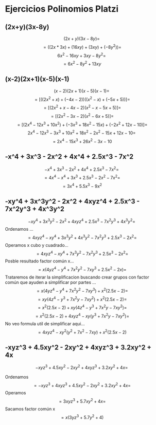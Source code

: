 # Ejercicios Polinomios Platzi

## (2x+y)(3x-8y)
 $$
 (2x+y)(3x-8y) =$$$$
 = ((2x*3x) + (16xy) + (3xy) + (-8y^2)) =$$$$
 6x^2 - 16xy + 3xy -8y^2 =$$$$
 = 6x^2 - 8y^2 + 13xy  
$$

## (x-2)(2x+1)(x-5)(x-1) 

$$
(x-2)(2x+1)(x-5)(x-1) =$$$$
= [((2x^2+x)+(-4x-2))((x^2-x)+(-5x+5))] =$$$$
= [(2x^2+x-4x-2)(x^2-x-5x+5)] = $$$$
= [(2x^2-3x-2)(x^2-6x+5)]  =$$$$
= [(2x^4-12x^3+10x^2)+(-3x^3+18x^2-15x)+(-2x^2+12x-10)] =$$$$
2x^4-12x^3-3x^3+10x^2+18x^2-2x^2-15x+12x-10 = $$$$
= 2x^4-15x^3+26x^2-3x-10  
$$

## -x^4 + 3x^3 - 2x^2 + 4x^4 + 2.5x^3 - 7x^2

$$
-x^4 + 3x^3 - 2x^2 + 4x^4 + 2.5x^3 - 7x^2 = $$$$
= 4x^4 - x^4 + 3x^3 + 2.5x^3 - 2x^2 - 7x^2 =$$$$ 
= 3x^4 + 5.5x^3 - 9x^2
$$

## -xy^4 + 3x^3y^2 - 2x^2 + 4xyz^4 + 2.5x^3 - 7x^2y^3 + 4x^3y^2

$$ 
	-xy^4 + 3x^3y^2 - 2x^2 + 4xyz^4 + 2.5x^3 - 7x^2y^3 + 4x^3y^2 =$$Ordenamos ... $$
	= 4xyz^4 - xy^4 + 3x^3y^2 + 4x^3y^2 - 7x^2y^3 + 2.5x^3 - 2x^2 =$$Operamos x cubo y cuadrado... $$
	= 4xyz^4 - xy^4 + 7x^3y^2 - 7x^2y^3 + 2.5x^3 - 2x^2 =$$Posble resultado factor común x...  $$= x(4yz^4 - y^4 + 7x^2y^2 - 7xy^3 + 2.5x^2 - 2x) =$$Trataremos de iterar la simplificacion buscando crear grupos con factor común que ayuden a simplificar por partes ... $$
	= x(4yz^4 - y^4 + 7x^2y^2 - 7xy^3) + x^2(2.5x - 2) =$$$$
	= xy(4z^4 - y^3 + 7x^2y - 7xy^2) + x^2(2.5x - 2) =$$$$
	= x^2(2.5x - 2) + xy(4z^4 - y^3 + 7x^2y - 7xy^2)  =$$$$
	= x^2(2.5x - 2) + 4xyz^4 - xy(y^3 + 7x^2y - 7xy^2) =$$
	No veo formula util de simplificar aqui... $$ = 4xyz^4 - xy^2(y^2 + 7x^2 - 7xy) + x^2(2.5x - 2) $$

## -xyz^3 + 4.5xy^2 - 2xy^2 + 4xyz^3 + 3.2xy^2 + 4x

$$ -xyz^3 + 4.5xy^2 - 2xy^2 + 4xyz^3 + 3.2xy^2 + 4x =$$

Ordenamos $$ = -xyz^3 + 4xyz^3 + 4.5xy^2 - 2xy^2  + 3.2xy^2 + 4x =$$
Operamos $$ = 3xyz^3 + 5.7xy^2 + 4x = $$
Sacamos factor común x $$ = x(3yz^3 + 5.7y^2 + 4) $$
